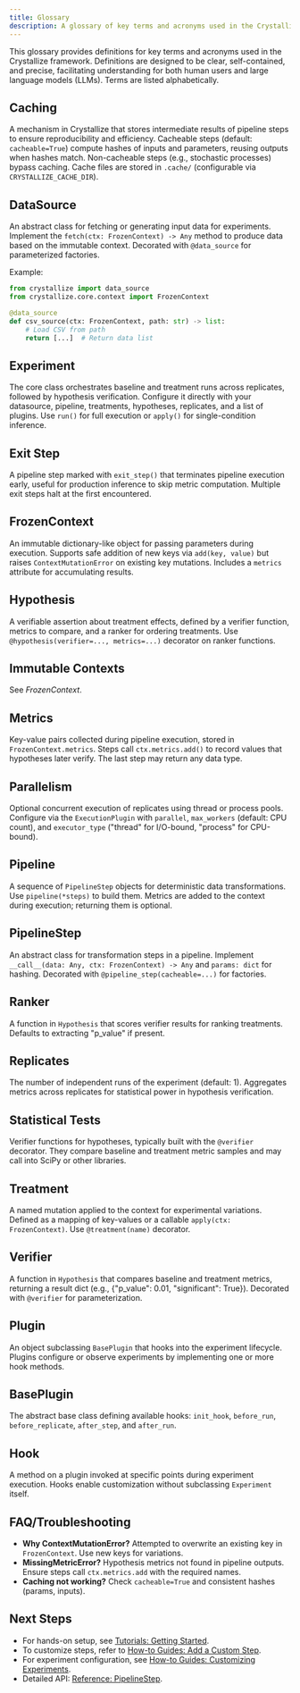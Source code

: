 ```yaml
---
title: Glossary
description: A glossary of key terms and acronyms used in the Crystallize framework.
---
```


This glossary provides definitions for key terms and acronyms used in the Crystallize framework. Definitions are designed to be clear, self-contained, and precise, facilitating understanding for both human users and large language models (LLMs). Terms are listed alphabetically.

## Caching

A mechanism in Crystallize that stores intermediate results of pipeline steps to ensure reproducibility and efficiency. Cacheable steps (default: `cacheable=True`) compute hashes of inputs and parameters, reusing outputs when hashes match. Non-cacheable steps (e.g., stochastic processes) bypass caching. Cache files are stored in `.cache/` (configurable via `CRYSTALLIZE_CACHE_DIR`).

## DataSource

An abstract class for fetching or generating input data for experiments. Implement the `fetch(ctx: FrozenContext) -> Any` method to produce data based on the immutable context. Decorated with `@data_source` for parameterized factories.

Example:

```python
from crystallize import data_source
from crystallize.core.context import FrozenContext

@data_source
def csv_source(ctx: FrozenContext, path: str) -> list:
    # Load CSV from path
    return [...]  # Return data list
```

## Experiment

The core class orchestrates baseline and treatment runs across replicates, followed by hypothesis verification. Configure it directly with your datasource, pipeline, treatments, hypotheses, replicates, and a list of plugins. Use `run()` for full execution or `apply()` for single-condition inference.


## Exit Step

A pipeline step marked with `exit_step()` that terminates pipeline execution early, useful for production inference to skip metric computation. Multiple exit steps halt at the first encountered.

## FrozenContext

An immutable dictionary-like object for passing parameters during execution. Supports safe addition of new keys via `add(key, value)` but raises `ContextMutationError` on existing key mutations. Includes a `metrics` attribute for accumulating results.

## Hypothesis

A verifiable assertion about treatment effects, defined by a verifier function, metrics to compare, and a ranker for ordering treatments. Use `@hypothesis(verifier=..., metrics=...)` decorator on ranker functions.

## Immutable Contexts

See _FrozenContext_.

## Metrics

Key-value pairs collected during pipeline execution, stored in `FrozenContext.metrics`. Steps call `ctx.metrics.add()` to record values that hypotheses later verify. The last step may return any data type.

## Parallelism
Optional concurrent execution of replicates using thread or process pools. Configure via the `ExecutionPlugin` with `parallel`, `max_workers` (default: CPU count), and `executor_type` ("thread" for I/O-bound, "process" for CPU-bound).

## Pipeline
A sequence of `PipelineStep` objects for deterministic data transformations. Use `pipeline(*steps)` to build them. Metrics are added to the context during execution; returning them is optional.

## PipelineStep

An abstract class for transformation steps in a pipeline. Implement `__call__(data: Any, ctx: FrozenContext) -> Any` and `params: dict` for hashing. Decorated with `@pipeline_step(cacheable=...)` for factories.

## Ranker

A function in `Hypothesis` that scores verifier results for ranking treatments. Defaults to extracting "p_value" if present.

## Replicates

The number of independent runs of the experiment (default: 1). Aggregates metrics across replicates for statistical power in hypothesis verification.

## Statistical Tests

Verifier functions for hypotheses, typically built with the `@verifier` decorator. They compare baseline and treatment metric samples and may call into SciPy or other libraries.

## Treatment

A named mutation applied to the context for experimental variations. Defined as a mapping of key-values or a callable `apply(ctx: FrozenContext)`. Use `@treatment(name)` decorator.

## Verifier

A function in `Hypothesis` that compares baseline and treatment metrics, returning a result dict (e.g., {"p_value": 0.01, "significant": True}). Decorated with `@verifier` for parameterization.

## Plugin

An object subclassing `BasePlugin` that hooks into the experiment lifecycle. Plugins configure or observe experiments by implementing one or more hook methods.

## BasePlugin

The abstract base class defining available hooks: `init_hook`, `before_run`, `before_replicate`, `after_step`, and `after_run`.

## Hook

A method on a plugin invoked at specific points during experiment execution. Hooks enable customization without subclassing `Experiment` itself.

## FAQ/Troubleshooting

- **Why ContextMutationError?** Attempted to overwrite an existing key in `FrozenContext`. Use new keys for variations.
- **MissingMetricError?** Hypothesis metrics not found in pipeline outputs. Ensure steps call `ctx.metrics.add` with the required names.
- **Caching not working?** Check `cacheable=True` and consistent hashes (params, inputs).

## Next Steps

- For hands-on setup, see [Tutorials: Getting Started](getting_started.md).
- To customize steps, refer to [How-to Guides: Add a Custom Step](how-to/custom-steps/).
- For experiment configuration, see [How-to Guides: Customizing Experiments](how-to/customizing-experiments/).
- Detailed API: [Reference: PipelineStep](reference-pipelinestep.md).
